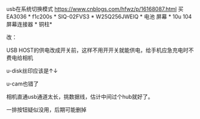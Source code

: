 usb在系统切换模式
https://www.cnblogs.com/hfwz/p/16168087.html
买 
EA3036 *
f1c200s *
SIQ-02FVS3  *
W25Q256JWEIQ *
电池
屏幕 *
10u
104
屏幕连接器 *
铜柱*





改：

USB HOST的供电改成开关前，这样不用开开关就能供电，给手机应急充电时不费电给相机

u-disk丝印应该是↑↓

u-cam也错了

相机直通usb通道太长，挑数据线，估计中间过个hub就好了。

一排按钮疑似没用，后期可能删掉

